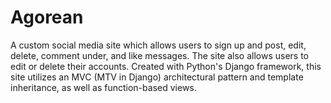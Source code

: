 # Agorean

A custom social media site which allows users to sign up and post, edit, delete, comment under, and like messages. The site also allows users to edit or delete their accounts. Created with Python's Django framework, this site utilizes an MVC (MTV in Django) architectural pattern and template inheritance, as well as function-based views.
